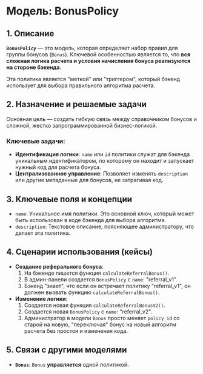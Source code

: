 # Модель: BonusPolicy

## 1. Описание

**`BonusPolicy`** — это модель, которая определяет набор правил для группы бонусов (`Bonus`). Ключевой особенностью является то, что **вся сложная логика расчета и условия начисления бонуса реализуются на стороне бэкенда**.

Эта политика является "меткой" или "триггером", который бэкенд использует для выбора правильного алгоритма расчета.

## 2. Назначение и решаемые задачи

Основная цель — создать гибкую связь между справочником бонусов и сложной, жестко запрограммированной бизнес-логикой.

### Ключевые задачи:
- **Идентификация логики**: `name` или `id` политики служат для бэкенда уникальным идентификатором, по которому он находит и запускает нужный код для расчета бонуса.
- **Централизованное управление**: Позволяет изменять `description` или другие метаданные для бонусов, не затрагивая код.

## 3. Ключевые поля и концепции

- `name`: Уникальное имя политики. Это основной ключ, который может быть использован в коде бэкенда для выбора алгоритма.
- `description`: Текстовое описание, поясняющее администратору, что делает эта политика.

## 4. Сценарии использования (кейсы)

- **Создание реферального бонуса**:
  1. На бэкенде пишется функция `calculateReferralBonus()`.
  2. В админ-панели создается `BonusPolicy` с `name`: "referral_v1".
  3. Бэкенд "знает", что если он встречает политику "referral_v1", он должен вызвать функцию `calculateReferralBonus()`.
- **Изменение логики**:
  1. Создается новая функция `calculateReferralBonusV2()`.
  2. Создается новая `BonusPolicy` с `name`: "referral_v2".
  3. Администратор в модели `Bonus` просто меняет `policy_id` со старой на новую, "переключая" бонус на новый алгоритм расчета без простоя и изменения кода.

## 5. Связи с другими моделями

- **`Bonus`**: `Bonus` **управляется** одной политикой.
